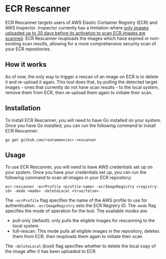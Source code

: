 # ECR Rescanner

ECR Rescanner targets users of AWS Elastic Container Registry (ECR) and AWS Inspector. Inspector currently has a limitation where [only images uploaded up to 30 days before its activation to scan ECR images are scanned](https://docs.aws.amazon.com/inspector/latest/user/scanning-ecr.html#:~:text=When%20you%20first%20activate%20Amazon%20ECR%20scanning%2C%20Amazon%20Inspector%20scans%20eligible%20images%20pushed%20in%20the%20last%2030%20days). ECR Rescanner reuploads the images which have expired or non-existing scan results, allowing for a more comprehensive security scan of your ECR repositories.

## How it works

As of now, the only way to trigger a rescan of an image on ECR is to delete it and re-upload it again. This tool does that, by pulling the detected target images - ones that currently do not have scan results - to the local system, remove them from ECR, then re-upload them again to initiate their scan.

## Installation

To install ECR Rescanner, you will need to have Go installed on your system. Once you have Go installed, you can run the following command to install ECR Rescanner:

```
go get github.com/rootameen/ecr-rescanner
```

## Usage

To use ECR Rescanner, you will need to have AWS credentials set up on your system. Once you have your credentials set up, you can run the following command to scan all images in your ECR repository:

```
ecr-rescanner -ecrProfile <profile-name> -ecrImageRegistry <registry-id> -mode <mode> -deleteLocal <true/false>
```

The `-ecrProfile` flag specifies the name of the AWS profile to use for authentication. `-ecrImageRegistry` sets the ECR Registry ID. The`-mode` flag specifies the mode of operation for the tool. The available modes are:

* pull-only (default): only pulls the eligible images for rescanning to the local system
* full-rescan: This mode pulls all eligible images in the repository, deletes them from ECR, then reuploads them again to initiate their scan

The `-deleteLocal` (bool) flag specifies whether to delete the local copy of the image after it has been uploaded to ECR.
